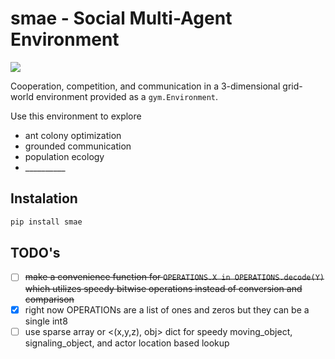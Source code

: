 # smae - Social Multi-Agent Environment
![](https://img.shields.io/pypi/v/smae)

Cooperation, competition, and communication in a 3-dimensional grid-world environment provided as a `gym.Environment`.

Use this environment to explore
- ant colony optimization
- grounded communication
- population ecology
- \_\_\_\_\_\_\_\_\_\_

## Instalation

```bash
pip install smae
```

## TODO's
- [ ] ~~make a convenience function for `OPERATIONS.X in OPERATIONS.decode(Y)` which utilizes speedy bitwise operations instead of conversion and comparison~~ 
- [x] right now OPERATIONs are a list of ones and zeros but they can be a single int8
- [ ] use sparse array or <(x,y,z), obj> dict for speedy moving_object, signaling_object, and actor location based lookup